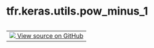 <div itemscope itemtype="http://developers.google.com/ReferenceObject">
<meta itemprop="name" content="tfr.keras.utils.pow_minus_1" />
<meta itemprop="path" content="Stable" />
</div>

# tfr.keras.utils.pow_minus_1

<!-- Insert buttons and diff -->

<table class="tfo-notebook-buttons tfo-api nocontent" align="left">
<td>
  <a target="_blank" href="https://github.com/tensorflow/ranking/tree/master/tensorflow_ranking/python/keras/utils.py#L20-L22">
    <img src="https://www.tensorflow.org/images/GitHub-Mark-32px.png" />
    View source on GitHub
  </a>
</td>
</table>

<pre class="devsite-click-to-copy prettyprint lang-py tfo-signature-link">
<code>tfr.keras.utils.pow_minus_1(
    label
)
</code></pre>

<!-- Placeholder for "Used in" -->
